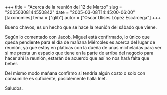 +++
title = "Acerca de la reunión del 12 de Marzo"
slug = "20050308144550842"
date = "2005-03-08T14:45:00-06:00"
[taxonomies]
tema = ["glib"]
autor = ["Oscar Ulises López Escárcega"]
+++

Bueno chavos, es un hecho que se hace la reunión del sábado que viene.

Según lo comentado con Jacob, Miguel está confirmado, lo único que queda
pendiente para el día de mañana Miércoles es acerca del lugar de
reunión, ya que estoy en pláticas con la dueña de unas micheladas para
ver si me presta un espacio que tiene en la parte de arriba del negocio
para hacer ahí la reunión, estarán de acuerdo que así no nos hará falta
que beber.

Del mismo modo mañana confirmo si tendría algún costo o solo con
consumirle es suficiente, posiblemente halla Inet.

Saludos.
